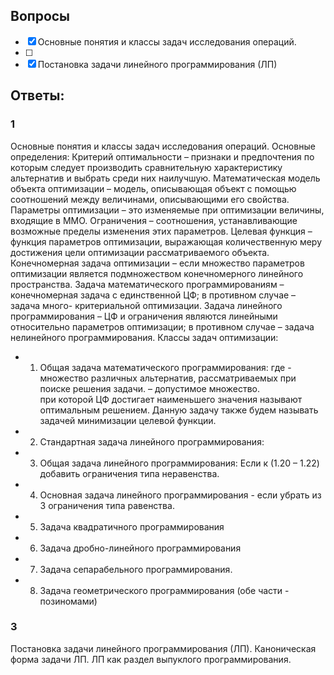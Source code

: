 ## Вопросы
- [x] Основные понятия и классы задач исследования операций.
- [ ]
- [x] Постановка задачи линейного программирования (ЛП)

## Ответы:
### 1
Основные понятия и классы задач исследования операций.
Основные определения:
Критерий оптимальности – признаки и предпочтения по которым следует производить сравнительную характеристику альтернатив и 
выбрать среди них наилучшую.
Математическая модель объекта оптимизации – модель, описывающая объект с помощью соотношений между величинами, описывающими 
его свойства.
Параметры оптимизации – это изменяемые при оптимизации величины, входящие в ММО.
Ограничения – соотношения, устанавливающие возможные пределы изменения этих параметров.
Целевая функция – функция параметров оптимизации, выражающая количественную меру достижения цели оптимизации рассматриваемого 
объекта.
Конечномерная задача оптимизации – если множество параметров оптимизации является подмножеством конечномерного линейного 
пространства.
Задача математического программированиям – конечномерная задача с единственной ЦФ; в противном случае – задача много-
критериальной оптимизации.
Задача линейного программирования – ЦФ и ограничения являются линейными относительно параметров оптимизации; в противном 
случае – задача нелинейного программирования.
Классы задач оптимизации:
- 1. Общая задача математического программирования:
 где  -  множество различных альтернатив, рассматриваемых при поиске решения задачи.  – допустимое множество.   
 при которой ЦФ достигает наименьшего значения называют оптимальным решением. Данную задачу также будем называть задачей 
 минимизации целевой функции.
- 2. Стандартная задача линейного программирования:
- 3. Общая задача линейного программирования:
Если к (1.20 – 1.22) добавить ограничения типа неравенства.
- 4. Основная задача линейного программирования -  если убрать из 3 ограничения типа равенства.
- 5. Задача квадратичного программирования
- 6. Задача дробно-линейного программирования
- 7.  Задача сепарабельного программирования.
- 8. Задача геометрического программирования (обе части - позиномами)

### 3

Постановка задачи линейного программирования (ЛП). Каноническая форма задачи ЛП. ЛП как раздел выпуклого программирования.

